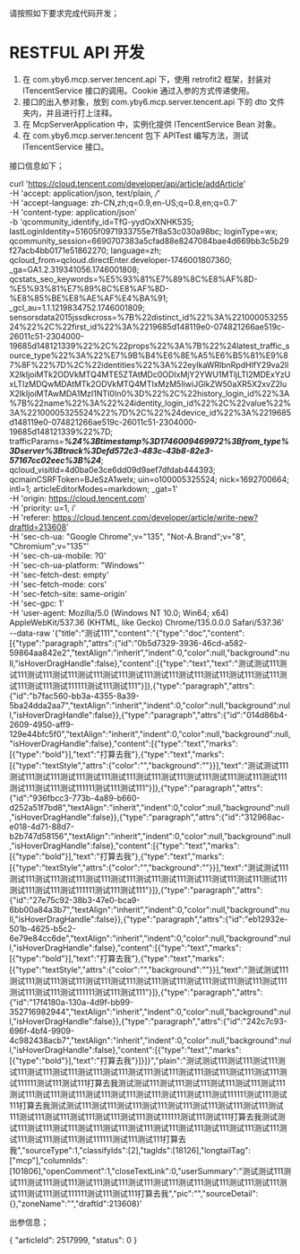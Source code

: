 请按照如下要求完成代码开发；

# RESTFUL API 开发
1. 在 com.yby6.mcp.server.tencent.api 下，使用 retrofit2 框架，封装对 ITencentService 接口的调用。Cookie 通过入参的方式传递使用。
2. 接口的出入参对象，放到 com.yby6.mcp.server.tencent.api 下的 dto 文件夹内，并且进行打上注释。
3. 在 McpServerApplication 中，实例化提供 ITencentService Bean 对象。
4. 在 com.yby6.mcp.server.tencent 包下 APITest 编写方法，测试 ITencentService 接口。

接口信息如下；

curl 'https://cloud.tencent.com/developer/api/article/addArticle' \
-H 'accept: application/json, text/plain, */*' \
-H 'accept-language: zh-CN,zh;q=0.9,en-US;q=0.8,en;q=0.7' \
-H 'content-type: application/json' \
-b 'qcommunity_identify_id=TfG-yydOxXNHK535; lastLoginIdentity=51605f0971933755e7f8a53c030a98bc; loginType=wx; qcommunity_session=6690707383a5cfad88e8247084bae4d669bb3c5b29f27acb4bb0171e51862270; language=zh; qcloud_from=qcloud.directEnter.developer-1746001807360; _ga=GA1.2.319341056.1746001808; qcstats_seo_keywords=%E5%93%81%E7%89%8C%E8%AF%8D-%E5%93%81%E7%89%8C%E8%AF%8D-%E8%85%BE%E8%AE%AF%E4%BA%91; _gcl_au=1.1.1219834752.1746001809; sensorsdata2015jssdkcross=%7B%22distinct_id%22%3A%22100005325524%22%2C%22first_id%22%3A%2219685d148119e0-074821266ae519c-26011c51-2304000-19685d148121339%22%2C%22props%22%3A%7B%22%24latest_traffic_source_type%22%3A%22%E7%9B%B4%E6%8E%A5%E6%B5%81%E9%87%8F%22%7D%2C%22identities%22%3A%22eyIkaWRlbnRpdHlfY29va2llX2lkIjoiMTk2ODVkMTQ4MTE5ZTAtMDc0ODIxMjY2YWU1MTljLTI2MDExYzUxLTIzMDQwMDAtMTk2ODVkMTQ4MTIxMzM5IiwiJGlkZW50aXR5X2xvZ2luX2lkIjoiMTAwMDA1MzI1NTI0In0%3D%22%2C%22history_login_id%22%3A%7B%22name%22%3A%22%24identity_login_id%22%2C%22value%22%3A%22100005325524%22%7D%2C%22%24device_id%22%3A%2219685d148119e0-074821266ae519c-26011c51-2304000-19685d148121339%22%7D; trafficParams=***%24%3Btimestamp%3D1746009469972%3Bfrom_type%3Dserver%3Btrack%3Defd572c3-483c-43b8-82e3-57167cc02eec%3B%24***; qcloud_visitId=4d0ba0e3ce6dd09d9aef7dfdab444393; qcmainCSRFToken=BJeSzA1welx; uin=o100005325524; nick=1692700664; intl=1; articleEditorModes=markdown; _gat=1' \
-H 'origin: https://cloud.tencent.com' \
-H 'priority: u=1, i' \
-H 'referer: https://cloud.tencent.com/developer/article/write-new?draftId=213608' \
-H 'sec-ch-ua: "Google Chrome";v="135", "Not-A.Brand";v="8", "Chromium";v="135"' \
-H 'sec-ch-ua-mobile: ?0' \
-H 'sec-ch-ua-platform: "Windows"' \
-H 'sec-fetch-dest: empty' \
-H 'sec-fetch-mode: cors' \
-H 'sec-fetch-site: same-origin' \
-H 'sec-gpc: 1' \
-H 'user-agent: Mozilla/5.0 (Windows NT 10.0; Win64; x64) AppleWebKit/537.36 (KHTML, like Gecko) Chrome/135.0.0.0 Safari/537.36' \
--data-raw '{"title":"测试111","content":"{\"type\":\"doc\",\"content\":[{\"type\":\"paragraph\",\"attrs\":{\"id\":\"0b5d7329-3936-46cd-a582-59864aa842e2\",\"textAlign\":\"inherit\",\"indent\":0,\"color\":null,\"background\":null,\"isHoverDragHandle\":false},\"content\":[{\"type\":\"text\",\"text\":\"测试测试111测试111测试111测试111测试111测试111测试111测试111测试111测试111测试111测试111测试111测试111测试111111测试111测试111\"}]},{\"type\":\"paragraph\",\"attrs\":{\"id\":\"b7fac560-bb3a-4355-8a39-5ba24dda2aa7\",\"textAlign\":\"inherit\",\"indent\":0,\"color\":null,\"background\":null,\"isHoverDragHandle\":false}},{\"type\":\"paragraph\",\"attrs\":{\"id\":\"014d86b4-2609-4950-aff9-129e44bfc5f0\",\"textAlign\":\"inherit\",\"indent\":0,\"color\":null,\"background\":null,\"isHoverDragHandle\":false},\"content\":[{\"type\":\"text\",\"marks\":[{\"type\":\"bold\"}],\"text\":\"打算去我\"},{\"type\":\"text\",\"marks\":[{\"type\":\"textStyle\",\"attrs\":{\"color\":\"\",\"background\":\"\"}}],\"text\":\"测试测试111测试111测试111测试111测试111测试111测试111测试111测试111测试111测试111测试111测试111测试111测试111111测试111测试111\"}]},{\"type\":\"paragraph\",\"attrs\":{\"id\":\"936fbcc3-773b-4a89-b660-d252a51f7bd8\",\"textAlign\":\"inherit\",\"indent\":0,\"color\":null,\"background\":null,\"isHoverDragHandle\":false}},{\"type\":\"paragraph\",\"attrs\":{\"id\":\"312968ac-e018-4d71-88d7-b2b747d58156\",\"textAlign\":\"inherit\",\"indent\":0,\"color\":null,\"background\":null,\"isHoverDragHandle\":false},\"content\":[{\"type\":\"text\",\"marks\":[{\"type\":\"bold\"}],\"text\":\"打算去我\"},{\"type\":\"text\",\"marks\":[{\"type\":\"textStyle\",\"attrs\":{\"color\":\"\",\"background\":\"\"}}],\"text\":\"测试测试111测试111测试111测试111测试111测试111测试111测试111测试111测试111测试111测试111测试111测试111测试111111测试111测试111\"}]},{\"type\":\"paragraph\",\"attrs\":{\"id\":\"27e75c92-38b3-47e0-bca9-6bb00a84a3b7\",\"textAlign\":\"inherit\",\"indent\":0,\"color\":null,\"background\":null,\"isHoverDragHandle\":false}},{\"type\":\"paragraph\",\"attrs\":{\"id\":\"eb12932e-501b-4625-b5c2-6e79e84cc6de\",\"textAlign\":\"inherit\",\"indent\":0,\"color\":null,\"background\":null,\"isHoverDragHandle\":false},\"content\":[{\"type\":\"text\",\"marks\":[{\"type\":\"bold\"}],\"text\":\"打算去我\"},{\"type\":\"text\",\"marks\":[{\"type\":\"textStyle\",\"attrs\":{\"color\":\"\",\"background\":\"\"}}],\"text\":\"测试测试111测试111测试111测试111测试111测试111测试111测试111测试111测试111测试111测试111测试111测试111测试111111测试111测试111\"}]},{\"type\":\"paragraph\",\"attrs\":{\"id\":\"17f4180a-130a-4d9f-bb99-352716982944\",\"textAlign\":\"inherit\",\"indent\":0,\"color\":null,\"background\":null,\"isHoverDragHandle\":false}},{\"type\":\"paragraph\",\"attrs\":{\"id\":\"242c7c93-696f-4bf4-9909-4c982438acb7\",\"textAlign\":\"inherit\",\"indent\":0,\"color\":null,\"background\":null,\"isHoverDragHandle\":false},\"content\":[{\"type\":\"text\",\"marks\":[{\"type\":\"bold\"}],\"text\":\"打算去我\"}]}]}","plain":"测试测试111测试111测试111测试111测试111测试111测试111测试111测试111测试111测试111测试111测试111测试111测试111111测试111测试111打算去我测试测试111测试111测试111测试111测试111测试111测试111测试111测试111测试111测试111测试111测试111测试111测试111111测试111测试111打算去我测试测试111测试111测试111测试111测试111测试111测试111测试111测试111测试111测试111测试111测试111测试111测试111111测试111测试111打算去我测试测试111测试111测试111测试111测试111测试111测试111测试111测试111测试111测试111测试111测试111测试111测试111111测试111测试111打算去我","sourceType":1,"classifyIds":[2],"tagIds":[18126],"longtailTag":["mcp"],"columnIds":[101806],"openComment":1,"closeTextLink":0,"userSummary":"测试测试111测试111测试111测试111测试111测试111测试111测试111测试111测试111测试111测试111测试111测试111测试111111测试111测试111打算去我","pic":"","sourceDetail":{},"zoneName":"","draftId":213608}'

出参信息；

{
"articleId": 2517999,
"status": 0
}
